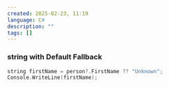 ```yaml
---
created: 2025-02-23, 11:19
language: C#
description: ""
tags: []
---
```

### string with Default Fallback

```c
string firstName = person?.FirstName ?? "Unknown";
Console.WriteLine(firstName);
```
